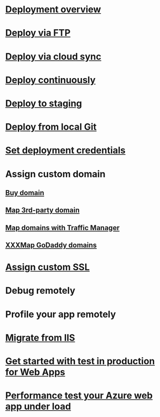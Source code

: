 # [Deployment overview](../web-sites-deploy.md?toc=%2fazure%2fapp-service-web%2fphp%2ftoc.json)
# [Deploy via FTP](../app-service-deploy-content-sync.md?toc=%2fazure%2fapp-service-web%2fphp%2ftoc.json)
# [Deploy via cloud sync](../web-sites-deploy.md?toc=%2fazure%2fapp-service-web%2fphp%2ftoc.json)
# [Deploy continuously](../app-service-continuous-deployment.md?toc=%2fazure%2fapp-service-web%2fphp%2ftoc.json)
# [Deploy to staging](../web-sites-staged-publishing.md?toc=%2fazure%2fapp-service-web%2fphp%2ftoc.json)
# [Deploy from local Git](../app-service-deploy-local-git.md?toc=%2fazure%2fapp-service-web%2fphp%2ftoc.json)
# [Set deployment credentials](../app-service-deployment-credentials.md)
# Assign custom domain
## [Buy domain](../custom-dns-web-site-buydomains-web-app.md)
## [Map 3rd-party domain](../web-sites-custom-domain-name.md)
## [Map domains with Traffic Manager](../web-sites-traffic-manager-custom-domain-name.md)
## [XXXMap GoDaddy domains](../web-sites-godaddy-custom-domain-name.md)
# [Assign custom SSL](../web-sites-purchase-ssl-web-site.md)
# Debug remotely
# Profile your app remotely
# [Migrate from IIS](../web-sites-migration-from-iis-server.md)
# [Get started with test in production for Web Apps](../app-service-web-test-in-production-get-start.md)
# [Performance test your Azure web app under load](../app-service-web-app-performance-test.md) 
